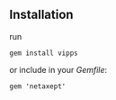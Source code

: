 
Installation
-----------
run

    gem install vipps

or include in your _Gemfile_:

    gem 'netaxept'
